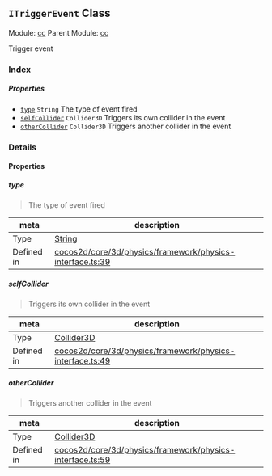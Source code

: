 ## `ITriggerEvent` Class



Module: [cc](../modules/cc.md)
Parent Module: [cc](../modules/cc.md)


Trigger event



### Index

##### Properties

  - [`type`](#type) `String` The type of event fired
  - [`selfCollider`](#selfcollider) `Collider3D` Triggers its own collider in the event
  - [`otherCollider`](#othercollider) `Collider3D` Triggers another collider in the event





### Details


#### Properties


##### type

> The type of event fired

| meta | description |
|------|-------------|
| Type | <a href="https://developer.mozilla.org/en/JavaScript/Reference/Global_Objects/String" class="crosslink external" target="_blank">String</a> |
| Defined in | [cocos2d/core/3d/physics/framework/physics-interface.ts:39](https://github.com/cocos-creator/engine/blob/f495398f4307775f0f733162e3d128d81e063063/cocos2d/core/3d/physics/framework/physics-interface.ts#L39) |



##### selfCollider

> Triggers its own collider in the event

| meta | description |
|------|-------------|
| Type | <a href="../classes/Collider3D.html" class="crosslink">Collider3D</a> |
| Defined in | [cocos2d/core/3d/physics/framework/physics-interface.ts:49](https://github.com/cocos-creator/engine/blob/f495398f4307775f0f733162e3d128d81e063063/cocos2d/core/3d/physics/framework/physics-interface.ts#L49) |



##### otherCollider

> Triggers another collider in the event

| meta | description |
|------|-------------|
| Type | <a href="../classes/Collider3D.html" class="crosslink">Collider3D</a> |
| Defined in | [cocos2d/core/3d/physics/framework/physics-interface.ts:59](https://github.com/cocos-creator/engine/blob/f495398f4307775f0f733162e3d128d81e063063/cocos2d/core/3d/physics/framework/physics-interface.ts#L59) |






